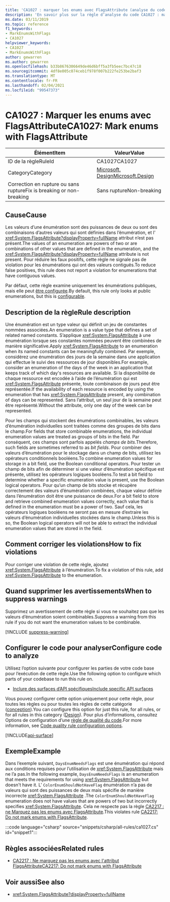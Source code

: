 ```yaml
---
title: 'CA1027 : marquer les enums avec FlagsAttribute (analyse du code)'
description: 'En savoir plus sur la règle d’analyse du code CA1027 : marquer les enums avec FlagsAttribute'
ms.date: 03/11/2019
ms.topic: reference
f1_keywords:
- MarkEnumsWithFlags
- CA1027
helpviewer_keywords:
- CA1027
- MarkEnumsWithFlags
author: gewarren
ms.author: gewarren
ms.openlocfilehash: b33b8676306649de46d6bff5a3fb5eec7bc47c18
ms.sourcegitcommit: 4df8e005c074ceb1f978f007b222fe253be2baf3
ms.translationtype: MT
ms.contentlocale: fr-FR
ms.lasthandoff: 02/04/2021
ms.locfileid: "99547373"
---
```

# <a name="ca1027-mark-enums-with-flagsattribute"></a><span data-ttu-id="8bda5-103">CA1027 : Marquer les enums avec FlagsAttribute</span><span class="sxs-lookup"><span data-stu-id="8bda5-103">CA1027: Mark enums with FlagsAttribute</span></span>

| <span data-ttu-id="8bda5-104">Élément</span><span class="sxs-lookup"><span data-stu-id="8bda5-104">Item</span></span>                                     | <span data-ttu-id="8bda5-105">Valeur</span><span class="sxs-lookup"><span data-stu-id="8bda5-105">Value</span></span>            |
|------------------------------------------|------------------|
| <span data-ttu-id="8bda5-106">ID de la règle</span><span class="sxs-lookup"><span data-stu-id="8bda5-106">RuleId</span></span>                                   | <span data-ttu-id="8bda5-107">CA1027</span><span class="sxs-lookup"><span data-stu-id="8bda5-107">CA1027</span></span>           |
| <span data-ttu-id="8bda5-108">Category</span><span class="sxs-lookup"><span data-stu-id="8bda5-108">Category</span></span>                                 | [<span data-ttu-id="8bda5-109">Microsoft. Design</span><span class="sxs-lookup"><span data-stu-id="8bda5-109">Microsoft.Design</span></span>](design-warnings.md) |
| <span data-ttu-id="8bda5-110">Correction en rupture ou sans rupture</span><span class="sxs-lookup"><span data-stu-id="8bda5-110">Fix is breaking or non-breaking</span></span> | <span data-ttu-id="8bda5-111">Sans rupture</span><span class="sxs-lookup"><span data-stu-id="8bda5-111">Non-breaking</span></span>     |

## <a name="cause"></a><span data-ttu-id="8bda5-112">Cause</span><span class="sxs-lookup"><span data-stu-id="8bda5-112">Cause</span></span>

<span data-ttu-id="8bda5-113">Les valeurs d’une énumération sont des puissances de deux ou sont des combinaisons d’autres valeurs qui sont définies dans l’énumération, et l' <xref:System.FlagsAttribute?displayProperty=fullName> attribut n’est pas présent.</span><span class="sxs-lookup"><span data-stu-id="8bda5-113">The values of an enumeration are powers of two or are combinations of other values that are defined in the enumeration, and the <xref:System.FlagsAttribute?displayProperty=fullName> attribute is not present.</span></span> <span data-ttu-id="8bda5-114">Pour réduire les faux positifs, cette règle ne signale pas de violation pour les énumérations qui ont des valeurs contiguës.</span><span class="sxs-lookup"><span data-stu-id="8bda5-114">To reduce false positives, this rule does not report a violation for enumerations that have contiguous values.</span></span>

<span data-ttu-id="8bda5-115">Par défaut, cette règle examine uniquement les énumérations publiques, mais elle peut [être configurée](#configure-code-to-analyze).</span><span class="sxs-lookup"><span data-stu-id="8bda5-115">By default, this rule only looks at public enumerations, but this is [configurable](#configure-code-to-analyze).</span></span>

## <a name="rule-description"></a><span data-ttu-id="8bda5-116">Description de la règle</span><span class="sxs-lookup"><span data-stu-id="8bda5-116">Rule description</span></span>

<span data-ttu-id="8bda5-117">Une énumération est un type valeur qui définit un jeu de constantes nommées associées.</span><span class="sxs-lookup"><span data-stu-id="8bda5-117">An enumeration is a value type that defines a set of related named constants.</span></span> <span data-ttu-id="8bda5-118">S’applique <xref:System.FlagsAttribute> à une énumération lorsque ses constantes nommées peuvent être combinées de manière significative.</span><span class="sxs-lookup"><span data-stu-id="8bda5-118">Apply <xref:System.FlagsAttribute> to an enumeration when its named constants can be meaningfully combined.</span></span> <span data-ttu-id="8bda5-119">Par exemple, considérez une énumération des jours de la semaine dans une application qui effectue le suivi des ressources de jour disponibles.</span><span class="sxs-lookup"><span data-stu-id="8bda5-119">For example, consider an enumeration of the days of the week in an application that keeps track of which day's resources are available.</span></span> <span data-ttu-id="8bda5-120">Si la disponibilité de chaque ressource est encodée à l’aide de l’énumération qui est <xref:System.FlagsAttribute> présente, toute combinaison de jours peut être représentée.</span><span class="sxs-lookup"><span data-stu-id="8bda5-120">If the availability of each resource is encoded by using the enumeration that has <xref:System.FlagsAttribute> present, any combination of days can be represented.</span></span> <span data-ttu-id="8bda5-121">Sans l’attribut, un seul jour de la semaine peut être représenté.</span><span class="sxs-lookup"><span data-stu-id="8bda5-121">Without the attribute, only one day of the week can be represented.</span></span>

<span data-ttu-id="8bda5-122">Pour les champs qui stockent des énumérations combinables, les valeurs d’énumération individuelles sont traitées comme des groupes de bits dans le champ.</span><span class="sxs-lookup"><span data-stu-id="8bda5-122">For fields that store combinable enumerations, the individual enumeration values are treated as groups of bits in the field.</span></span> <span data-ttu-id="8bda5-123">Par conséquent, ces champs sont parfois appelés *champs de bits*.</span><span class="sxs-lookup"><span data-stu-id="8bda5-123">Therefore, such fields are sometimes referred to as *bit fields*.</span></span> <span data-ttu-id="8bda5-124">Pour combiner des valeurs d’énumération pour le stockage dans un champ de bits, utilisez les opérateurs conditionnels booléens.</span><span class="sxs-lookup"><span data-stu-id="8bda5-124">To combine enumeration values for storage in a bit field, use the Boolean conditional operators.</span></span> <span data-ttu-id="8bda5-125">Pour tester un champ de bits afin de déterminer si une valeur d’énumération spécifique est présente, utilisez les opérateurs logiques booléens.</span><span class="sxs-lookup"><span data-stu-id="8bda5-125">To test a bit field to determine whether a specific enumeration value is present, use the Boolean logical operators.</span></span> <span data-ttu-id="8bda5-126">Pour qu’un champ de bits stocke et récupère correctement des valeurs d’énumération combinées, chaque valeur définie dans l’énumération doit être une puissance de deux.</span><span class="sxs-lookup"><span data-stu-id="8bda5-126">For a bit field to store and retrieve combined enumeration values correctly, each value that is defined in the enumeration must be a power of two.</span></span> <span data-ttu-id="8bda5-127">Sauf cela, les opérateurs logiques booléens ne seront pas en mesure d’extraire les valeurs d’énumération individuelles stockées dans le champ.</span><span class="sxs-lookup"><span data-stu-id="8bda5-127">Unless this is so, the Boolean logical operators will not be able to extract the individual enumeration values that are stored in the field.</span></span>

## <a name="how-to-fix-violations"></a><span data-ttu-id="8bda5-128">Comment corriger les violations</span><span class="sxs-lookup"><span data-stu-id="8bda5-128">How to fix violations</span></span>

<span data-ttu-id="8bda5-129">Pour corriger une violation de cette règle, ajoutez <xref:System.FlagsAttribute> à l’énumération.</span><span class="sxs-lookup"><span data-stu-id="8bda5-129">To fix a violation of this rule, add <xref:System.FlagsAttribute> to the enumeration.</span></span>

## <a name="when-to-suppress-warnings"></a><span data-ttu-id="8bda5-130">Quand supprimer les avertissements</span><span class="sxs-lookup"><span data-stu-id="8bda5-130">When to suppress warnings</span></span>

<span data-ttu-id="8bda5-131">Supprimez un avertissement de cette règle si vous ne souhaitez pas que les valeurs d’énumération soient combinables.</span><span class="sxs-lookup"><span data-stu-id="8bda5-131">Suppress a warning from this rule if you do not want the enumeration values to be combinable.</span></span>

[!INCLUDE [suppress-warning](../../../../includes/code-analysis/suppress-warning.md)]

## <a name="configure-code-to-analyze"></a><span data-ttu-id="8bda5-132">Configurer le code pour analyser</span><span class="sxs-lookup"><span data-stu-id="8bda5-132">Configure code to analyze</span></span>

<span data-ttu-id="8bda5-133">Utilisez l’option suivante pour configurer les parties de votre code base pour l’exécution de cette règle.</span><span class="sxs-lookup"><span data-stu-id="8bda5-133">Use the following option to configure which parts of your codebase to run this rule on.</span></span>

- [<span data-ttu-id="8bda5-134">Inclure des surfaces d’API spécifiques</span><span class="sxs-lookup"><span data-stu-id="8bda5-134">Include specific API surfaces</span></span>](#include-specific-api-surfaces)

<span data-ttu-id="8bda5-135">Vous pouvez configurer cette option uniquement pour cette règle, pour toutes les règles ou pour toutes les règles de cette catégorie ([conception](design-warnings.md)).</span><span class="sxs-lookup"><span data-stu-id="8bda5-135">You can configure this option for just this rule, for all rules, or for all rules in this category ([Design](design-warnings.md)).</span></span> <span data-ttu-id="8bda5-136">Pour plus d’informations, consultez Options de configuration d’une [règle de qualité du code](../code-quality-rule-options.md).</span><span class="sxs-lookup"><span data-stu-id="8bda5-136">For more information, see [Code quality rule configuration options](../code-quality-rule-options.md).</span></span>

[!INCLUDE[api-surface](~/includes/code-analysis/api-surface.md)]

## <a name="example"></a><span data-ttu-id="8bda5-137">Exemple</span><span class="sxs-lookup"><span data-stu-id="8bda5-137">Example</span></span>

<span data-ttu-id="8bda5-138">Dans l’exemple suivant, `DaysEnumNeedsFlags` est une énumération qui répond aux conditions requises pour l’utilisation de <xref:System.FlagsAttribute> mais ne l’a pas.</span><span class="sxs-lookup"><span data-stu-id="8bda5-138">In the following example, `DaysEnumNeedsFlags` is an enumeration that meets the requirements for using <xref:System.FlagsAttribute> but doesn't have it.</span></span> <span data-ttu-id="8bda5-139">L' `ColorEnumShouldNotHaveFlag` énumération n’a pas de valeurs qui sont des puissances de deux mais spécifie de manière incorrecte <xref:System.FlagsAttribute> .</span><span class="sxs-lookup"><span data-stu-id="8bda5-139">The `ColorEnumShouldNotHaveFlag` enumeration does not have values that are powers of two but incorrectly specifies <xref:System.FlagsAttribute>.</span></span> <span data-ttu-id="8bda5-140">Cela ne respecte pas la règle [CA2217 : ne Marquez pas les enums avec FlagsAttribute](ca2217.md).</span><span class="sxs-lookup"><span data-stu-id="8bda5-140">This violates rule [CA2217: Do not mark enums with FlagsAttribute](ca2217.md).</span></span>

:::code language="csharp" source="snippets/csharp/all-rules/ca1027.cs" id="snippet1":::

## <a name="related-rules"></a><span data-ttu-id="8bda5-141">Règles associées</span><span class="sxs-lookup"><span data-stu-id="8bda5-141">Related rules</span></span>

- [<span data-ttu-id="8bda5-142">CA2217 : Ne marquez pas les enums avec l'attribut FlagsAttribute</span><span class="sxs-lookup"><span data-stu-id="8bda5-142">CA2217: Do not mark enums with FlagsAttribute</span></span>](ca2217.md)

## <a name="see-also"></a><span data-ttu-id="8bda5-143">Voir aussi</span><span class="sxs-lookup"><span data-stu-id="8bda5-143">See also</span></span>

- <xref:System.FlagsAttribute?displayProperty=fullName>

